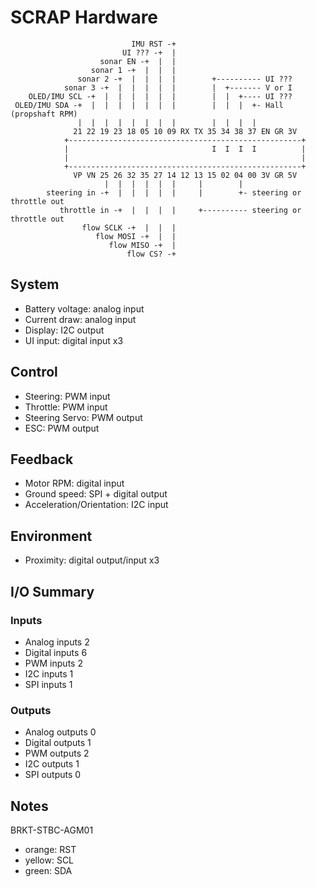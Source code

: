 # SCRAP Hardware

```
                           IMU RST -+
                         UI ??? -+  |
                    sonar EN -+  |  |
                  sonar 1 -+  |  |  |
               sonar 2 -+  |  |  |  |        +---------- UI ???
            sonar 3 -+  |  |  |  |  |        |  +------- V or I
    OLED/IMU SCL -+  |  |  |  |  |  |        |  |  +---- UI ???
 OLED/IMU SDA -+  |  |  |  |  |  |  |        |  |  |  +- Hall (propshaft RPM)
               |  |  |  |  |  |  |  |        |  |  |  |
              21 22 19 23 18 05 10 09 RX TX 35 34 38 37 EN GR 3V
            +----------------------------------------------------+
            |                                I  I  I  I          |
            |                                                    |
            +----------------------------------------------------+
              VP VN 25 26 32 35 27 14 12 13 15 02 04 00 3V GR 5V
                     |  |  |  |  |  |     |        |
        steering in -+  |  |  |  |  |     |        +- steering or throttle out
           throttle in -+  |  |  |  |     +---------- steering or throttle out
                flow SCLK -+  |  |  |
                   flow MOSI -+  |  |
                      flow MISO -+  |
                          flow CS? -+
```

## System
- Battery voltage: analog input
- Current draw: analog input
- Display: I2C output
- UI input: digital input x3

## Control
- Steering: PWM input
- Throttle: PWM input
- Steering Servo: PWM output
- ESC: PWM output

## Feedback
- Motor RPM: digital input
- Ground speed: SPI + digital output
- Acceleration/Orientation: I2C input

## Environment
- Proximity: digital output/input x3

## I/O Summary

### Inputs
- Analog inputs 2
- Digital inputs 6
- PWM inputs 2
- I2C inputs 1
- SPI inputs 1

### Outputs
- Analog outputs 0
- Digital outputs 1
- PWM outputs 2
- I2C outputs 1
- SPI outputs 0

## Notes
BRKT-STBC-AGM01
- orange: RST
- yellow: SCL
- green: SDA
